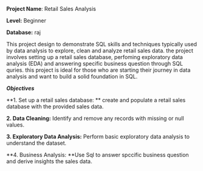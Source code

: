 **Project Name**: Retail Sales Analysis

**Level:** Beginner

**Database:** raj


This project design to demonstrate SQL skills and techniques typically used by data analysis to explore, clean and analyze retail sales data. the project involves setting up a retail sales database, perfoming exploratory data analysis (EDA) and answering specific business question through SQL quries. this project is ideal for those who are starting their journey in data analysis and want to build a solid foundation in SQL.

*****Objectives*****

**1. Set up a retail sales database: ** create and populate a retail sales database with the provided sales data.

**2. Data Cleaning:**  Identify and remove any records with missing or null values.

**3. Exploratory Data Analysis:**  Perform basic exploratory data analysis to understand the dataset.

**4. Business Analysis: **Use Sql to answer spccific business question and derive insights the sales data.



